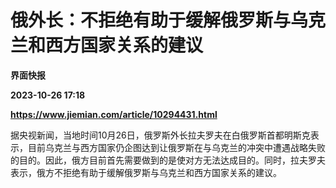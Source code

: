 # 俄外长：不拒绝有助于缓解俄罗斯与乌克兰和西方国家关系的建议
**界面快报**

**2023-10-26 17:18**

**https://www.jiemian.com/article/10294431.html**

据央视新闻，当地时间10月26日，俄罗斯外长拉夫罗夫在白俄罗斯首都明斯克表示，目前乌克兰与西方国家仍企图达到让俄罗斯在与乌克兰的冲突中遭遇战略失败的目的。因此，俄方目前首先需要做到的是使对方无法达成目的。同时，拉夫罗夫表示，俄方不拒绝有助于缓解俄罗斯与乌克兰和西方国家关系的建议。